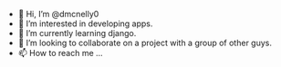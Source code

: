 - 👋 Hi, I’m @dmcnelly0
- 👀 I’m interested in developing apps.
- 🌱 I’m currently learning django.
- 💞️ I’m looking to collaborate on a project with a group of other guys.
- 📫 How to reach me ...

<!---
dmcnelly0/dmcnelly0 is a ✨ special ✨ repository because its `README.md` (this file) appears on your GitHub profile.
You can click the Preview link to take a look at your changes.
--->
